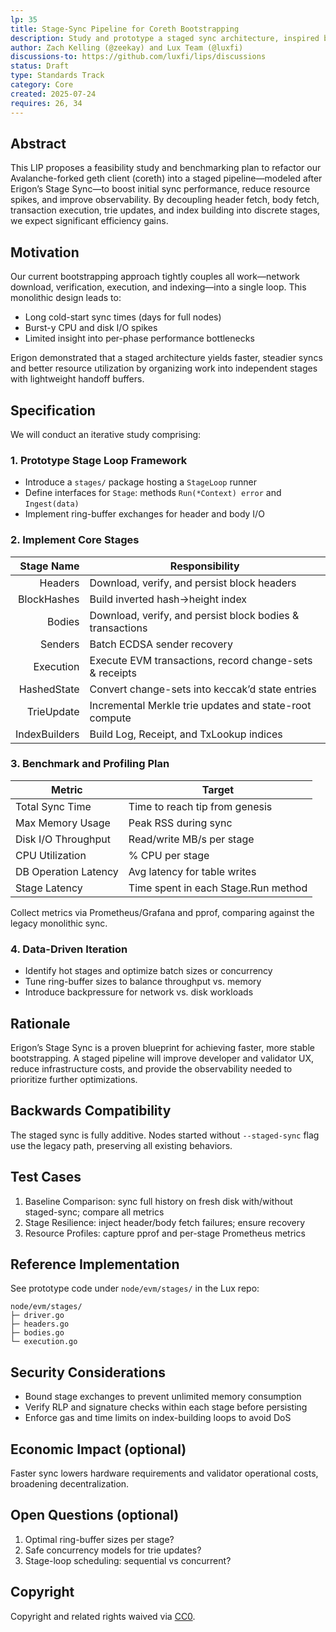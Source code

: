 ```yaml
---
lp: 35
title: Stage-Sync Pipeline for Coreth Bootstrapping
description: Study and prototype a staged sync architecture, inspired by Erigon, to accelerate and optimize the C-Chain initial sync in Lux’s geth fork
author: Zach Kelling (@zeekay) and Lux Team (@luxfi)
discussions-to: https://github.com/luxfi/lips/discussions
status: Draft
type: Standards Track
category: Core
created: 2025-07-24
requires: 26, 34
---
```


## Abstract

This LIP proposes a feasibility study and benchmarking plan to refactor our Avalanche-forked geth client (coreth) into a staged pipeline—modeled after Erigon’s Stage Sync—to boost initial sync performance, reduce resource spikes, and improve observability. By decoupling header fetch, body fetch, transaction execution, trie updates, and index building into discrete stages, we expect significant efficiency gains.

## Motivation

Our current bootstrapping approach tightly couples all work—network download, verification, execution, and indexing—into a single loop. This monolithic design leads to:

- Long cold-start sync times (days for full nodes)
- Burst-y CPU and disk I/O spikes
- Limited insight into per-phase performance bottlenecks

Erigon demonstrated that a staged architecture yields faster, steadier syncs and better resource utilization by organizing work into independent stages with lightweight handoff buffers.

## Specification

We will conduct an iterative study comprising:

### 1. Prototype Stage Loop Framework

- Introduce a `stages/` package hosting a `StageLoop` runner
- Define interfaces for `Stage`: methods `Run(*Context) error` and `Ingest(data)`
- Implement ring-buffer exchanges for header and body I/O

### 2. Implement Core Stages

| Stage Name     | Responsibility                                            |
|---------------:|-----------------------------------------------------------|
| Headers        | Download, verify, and persist block headers               |
| BlockHashes    | Build inverted hash→height index                          |
| Bodies         | Download, verify, and persist block bodies & transactions |
| Senders        | Batch ECDSA sender recovery                               |
| Execution      | Execute EVM transactions, record change-sets & receipts    |
| HashedState    | Convert change-sets into keccak’d state entries           |
| TrieUpdate     | Incremental Merkle trie updates and state-root compute    |
| IndexBuilders  | Build Log, Receipt, and TxLookup indices                  |

### 3. Benchmark and Profiling Plan

| Metric               | Target                                         |
|----------------------|------------------------------------------------|
| Total Sync Time      | Time to reach tip from genesis                 |
| Max Memory Usage     | Peak RSS during sync                            |
| Disk I/O Throughput  | Read/write MB/s per stage                      |
| CPU Utilization      | % CPU per stage                                |
| DB Operation Latency | Avg latency for table writes                   |
| Stage Latency        | Time spent in each Stage.Run method            |

Collect metrics via Prometheus/Grafana and pprof, comparing against the legacy monolithic sync.

### 4. Data-Driven Iteration

- Identify hot stages and optimize batch sizes or concurrency
- Tune ring-buffer sizes to balance throughput vs. memory
- Introduce backpressure for network vs. disk workloads

## Rationale

Erigon’s Stage Sync is a proven blueprint for achieving faster, more stable bootstrapping. A staged pipeline will improve developer and validator UX, reduce infrastructure costs, and provide the observability needed to prioritize further optimizations.

## Backwards Compatibility

The staged sync is fully additive. Nodes started without `--staged-sync` flag use the legacy path, preserving all existing behaviors.

## Test Cases

1. Baseline Comparison: sync full history on fresh disk with/without staged-sync; compare all metrics
2. Stage Resilience: inject header/body fetch failures; ensure recovery
3. Resource Profiles: capture pprof and per-stage Prometheus metrics

## Reference Implementation

See prototype code under `node/evm/stages/` in the Lux repo:
```
node/evm/stages/
├─ driver.go
├─ headers.go
├─ bodies.go
└─ execution.go
```

## Security Considerations

- Bound stage exchanges to prevent unlimited memory consumption
- Verify RLP and signature checks within each stage before persisting
- Enforce gas and time limits on index-building loops to avoid DoS

## Economic Impact (optional)

Faster sync lowers hardware requirements and validator operational costs, broadening decentralization.

## Open Questions (optional)

1. Optimal ring-buffer sizes per stage?  
2. Safe concurrency models for trie updates?  
3. Stage-loop scheduling: sequential vs concurrent?  

## Copyright

Copyright and related rights waived via [CC0](https://creativecommons.org/publicdomain/zero/1.0/).